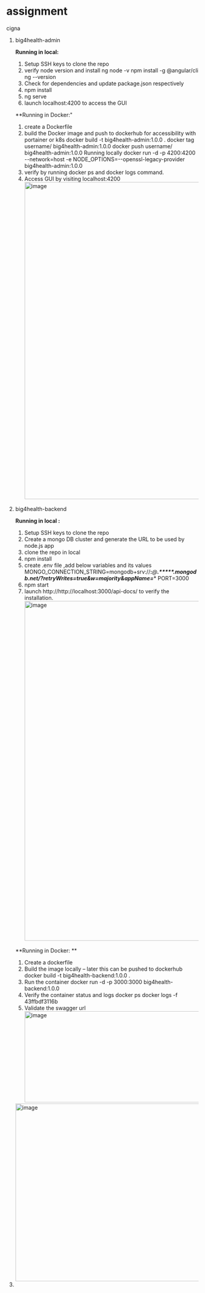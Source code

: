 # assignment
cigna
1. big4health-admin

   **Running in local:**
   1. Setup SSH keys to clone the repo
   2. verify node version and install ng
      node -v
      npm install -g @angular/cli
      ng --version
   3. Check for dependencies and update package.json respectively
   4. npm install
   5. ng serve
   6. launch localhost:4200 to access the GUI

   **Running in Docker:"
   1. create a Dockerfile
   2. build the Docker image and push to dockerhub for accessibility with portainer or k8s
        docker build -t big4health-admin:1.0.0 .
        docker tag <image id> username/ big4health-admin:1.0.0
        docker push username/ big4health-admin:1.0.0
        Running locally 
        docker run -d -p 4200:4200 --network=host -e NODE_OPTIONS=--openssl-legacy-provider big4health-admin:1.0.0
   3. verify by running docker ps and docker logs command. 
   4. Access GUI by visiting localhost:4200
         <img width="1446" height="828" alt="image" src="https://github.com/user-attachments/assets/bd238f2d-6e5c-49dd-b5a6-9d572e1d4753" />


3. big4health-backend

   **Running in local :**
   1. Setup SSH keys to clone the repo
   2. Create a mongo DB cluster and generate the URL to be used by node.js app
   3. clone the repo in local
   4. npm install 
   5. create .env file ,add below variables and its values
      MONGO_CONNECTION_STRING=mongodb+srv://******:*******@****.*****.mongodb.net/?retryWrites=true&w=majority&appName=****
      PORT=3000
   6. npm start 
   7. launch http://http://localhost:3000/api-docs/ to verify the installation.
      <img width="1868" height="887" alt="image" src="https://github.com/user-attachments/assets/a5623369-b8e3-44f1-b2a7-73e682711373" />

  
     **Running in Docker: **
   1.	Create a dockerfile
   2.	Build the image locally – later this can be pushed to dockerhub 
      docker build -t big4health-backend:1.0.0 .
   3.	Run the container 
      docker run -d  -p 3000:3000 big4health-backend:1.0.0
   4.	Verify the container status and logs
      docker ps
      docker logs -f 43ffbdf3116b
   5.	Validate the swagger url 
        <img width="940" height="238" alt="image" src="https://github.com/user-attachments/assets/d1a06e34-2d41-4796-b97a-7bc347c0e4e4" />

     <img width="940" height="464" alt="image" src="https://github.com/user-attachments/assets/2771e288-d17a-4d6d-9cf2-6219f8e44c84" />


 
 



 
 


4. 
